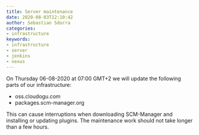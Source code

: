 ```yaml
---
title: Server maintenance
date: 2020-08-03T12:10:42
author: Sebastian Sdorra
categories:
- infrastructure
keywords:
- infrastructure
- server
- jenkins
- nexus
---
```


On Thursday 06-08-2020 at 07:00 GMT+2 we will update the following parts of our infrastructure:

* oss.cloudogu.com
* packages.scm-manager.org

This can cause interruptions when downloading SCM-Manager and installing or updating plugins.
The maintenance work should not take longer than a few hours.
